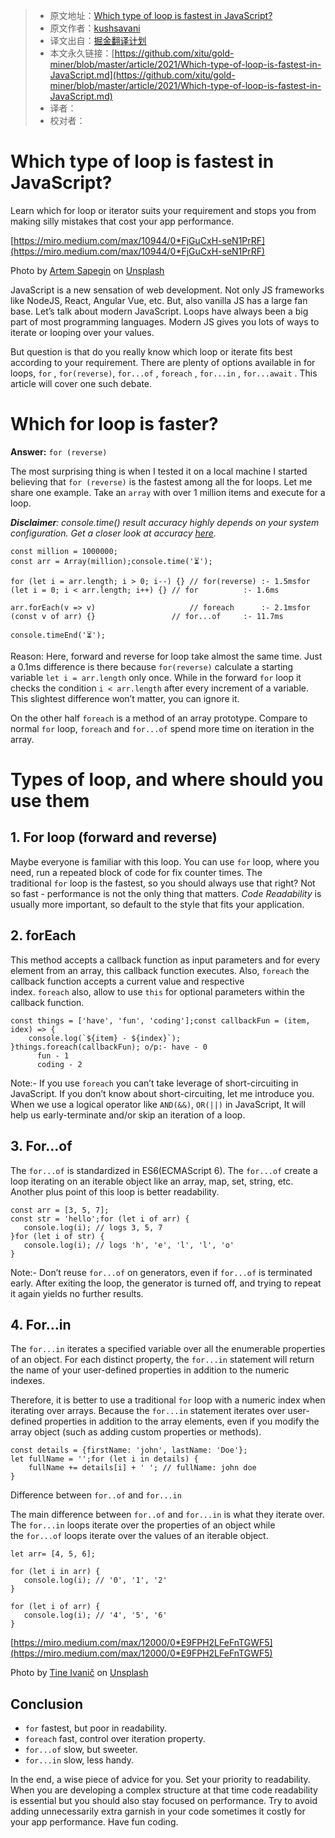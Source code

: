 > * 原文地址：[Which type of loop is fastest in JavaScript?](https://medium.com/javascript-in-plain-english/which-type-of-loop-is-fastest-in-javascript-ec834a0f21b9)
> * 原文作者：[kushsavani](https://kushsavani.medium.com/)
> * 译文出自：[掘金翻译计划](https://github.com/xitu/gold-miner)
> * 本文永久链接：[https://github.com/xitu/gold-miner/blob/master/article/2021/Which-type-of-loop-is-fastest-in-JavaScript.md](https://github.com/xitu/gold-miner/blob/master/article/2021/Which-type-of-loop-is-fastest-in-JavaScript.md)
> * 译者：
> * 校对者：

# Which type of loop is fastest in JavaScript?
Learn which for loop or iterator suits your requirement and stops you from making silly mistakes that cost your app performance.

[https://miro.medium.com/max/10944/0*FjGuCxH-seN1PrRF](https://miro.medium.com/max/10944/0*FjGuCxH-seN1PrRF)

Photo by [Artem Sapegin](https://unsplash.com/@sapegin?utm_source=medium&utm_medium=referral) on [Unsplash](https://unsplash.com/?utm_source=medium&utm_medium=referral)

JavaScript is a new sensation of web development. Not only JS frameworks like NodeJS, React, Angular Vue, etc. But, also vanilla JS has a large fan base. Let’s talk about modern JavaScript. Loops have always been a big part of most programming languages. Modern JS gives you lots of ways to iterate or looping over your values.

But question is that do you really know which loop or iterate fits best according to your requirement. There are plenty of options available in for loops, `for` , `for(reverse)`, `for...of` , `foreach` , `for...in` , `for...await` . This article will cover one such debate.

# **Which for loop is faster?**

**Answer:** `for (reverse)`

The most surprising thing is when I tested it on a local machine I started believing that `for (reverse)` is the fastest among all the for loops. Let me share one example. Take an `array` with over 1 million items and execute for a loop.

***Disclaimer**: console.time() result accuracy highly depends on your system configuration. Get a closer look at accuracy [here](https://johnresig.com/blog/accuracy-of-javascript-time/).*

```
const million = 1000000; 
const arr = Array(million);console.time('⏳');

for (let i = arr.length; i > 0; i--) {} // for(reverse) :- 1.5msfor (let i = 0; i < arr.length; i++) {} // for          :- 1.6ms

arr.forEach(v => v)                     // foreach      :- 2.1msfor (const v of arr) {}                 // for...of     :- 11.7ms

console.timeEnd('⏳');
```

Reason: Here, forward and reverse for loop take almost the same time. Just a 0.1ms difference is there because `for(reverse)` calculate a starting variable `let i = arr.length` only once. While in the forward `for` loop it checks the condition `i < arr.length` after every increment of a variable. This slightest difference won’t matter, you can ignore it.

On the other half `foreach` is a method of an array prototype. Compare to normal `for` loop, `foreach` and `for...of` spend more time on iteration in the array.

# **Types of loop, and where should you use them**

## **1. For loop (forward and reverse)**

Maybe everyone is familiar with this loop. You can use `for` loop, where you need, run a repeated block of code for fix counter times. The traditional `for` loop is the fastest, so you should always use that right? Not so fast - performance is not the only thing that matters. *Code Readability* is usually more important, so default to the style that fits your application.

## **2. forEach**

This method accepts a callback function as input parameters and for every element from an array, this callback function executes. Also, `foreach` the callback function accepts a current value and respective index. `foreach` also, allow to use `this` for optional parameters within the callback function.

```
const things = ['have', 'fun', 'coding'];const callbackFun = (item, idex) => {
    console.log(`${item} - ${index}`);
}things.foreach(callbackFun); o/p:- have - 0
      fun - 1
      coding - 2
```

Note:- If you use `foreach` you can’t take leverage of short-circuiting in JavaScript. If you don’t know about short-circuiting, let me introduce you. When we use a logical operator like `AND(&&)`, `OR(||)` in JavaScript, It will help us early-terminate and/or skip an iteration of a loop.

## **3. For…of**

The `for...of` is standardized in ES6(ECMAScript 6). The `for...of` create a loop iterating on an iterable object like an array, map, set, string, etc. Another plus point of this loop is better readability.

```
const arr = [3, 5, 7];
const str = 'hello';for (let i of arr) {
   console.log(i); // logs 3, 5, 7
}for (let i of str) {
   console.log(i); // logs 'h', 'e', 'l', 'l', 'o'
}
```

Note:- Don’t reuse `for...of` on generators, even if `for...of` is terminated early. After exiting the loop, the generator is turned off, and trying to repeat it again yields no further results.

## **4. For…in**

The `for...in` iterates a specified variable over all the enumerable properties of an object. For each distinct property, the `for...in` statement will return the name of your user-defined properties in addition to the numeric indexes.

Therefore, it is better to use a traditional `for` loop with a numeric index when iterating over arrays. Because the `for...in` statement iterates over user-defined properties in addition to the array elements, even if you modify the array object (such as adding custom properties or methods).

```
const details = {firstName: 'john', lastName: 'Doe'};
let fullName = '';for (let i in details) {
    fullName += details[i] + ' '; // fullName: john doe
}
```

Difference between `for..of` and `for...in`

The main difference between `for..of` and `for...in` is what they iterate over. The `for...in` loops iterate over the properties of an object while the `for...of` loops iterate over the values of an iterable object.

```
let arr= [4, 5, 6];

for (let i in arr) {
   console.log(i); // '0', '1', '2'
}

for (let i of arr) {
   console.log(i); // '4', '5', '6'
}
```

[https://miro.medium.com/max/12000/0*E9FPH2LFeFnTGWF5](https://miro.medium.com/max/12000/0*E9FPH2LFeFnTGWF5)

Photo by [Tine Ivanič](https://unsplash.com/@tine999?utm_source=medium&utm_medium=referral) on [Unsplash](https://unsplash.com/?utm_source=medium&utm_medium=referral)

## **Conclusion**

- `for` fastest, but poor in readability.
- `foreach` fast, control over iteration property.
- `for...of` slow, but sweeter.
- `for...in` slow, less handy.

In the end, a wise piece of advice for you. Set your priority to readability. When you are developing a complex structure at that time code readability is essential but you should also stay focused on performance. Try to avoid adding unnecessarily extra garnish in your code sometimes it costly for your app performance. Have fun coding.